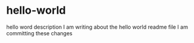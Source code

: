 # hello-world
hello word description
I am writing about the hello world readme file
I am committing these changes
